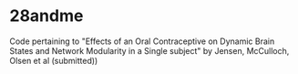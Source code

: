 # 28andme
Code pertaining to "Effects of an Oral Contraceptive on Dynamic Brain States and Network Modularity in a Single subject" by Jensen, McCulloch, Olsen et al (submitted))
